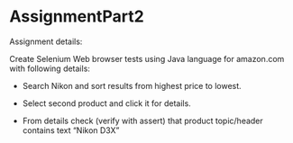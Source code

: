 # AssignmentPart2
Assignment details: 

Create Selenium Web browser tests using Java language for amazon.com with following details:

- Search Nikon and sort results from highest price to lowest.

- Select second product and click it for details.

- From details check (verify with assert) that product topic/header contains text “Nikon D3X”
